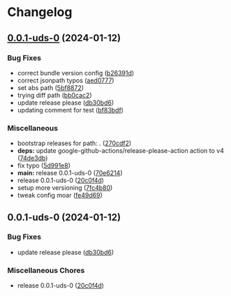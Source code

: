 # Changelog

## [0.0.1-uds-0](https://github.com/MxNxPx/quick-test/compare/v0.1.0...v0.0.1-uds-0) (2024-01-12)


### Bug Fixes

* correct bundle version config ([b26391d](https://github.com/MxNxPx/quick-test/commit/b26391d4c00d5f80d81c69cf388881adcf28a732))
* correct jsonpath typos ([aed0777](https://github.com/MxNxPx/quick-test/commit/aed077780ce32610137124cc4f780b0c5eadfc85))
* set abs path ([5bf8872](https://github.com/MxNxPx/quick-test/commit/5bf8872885968f3928e66c5e05ea5474d1498b5b))
* trying diff path ([bb0cac2](https://github.com/MxNxPx/quick-test/commit/bb0cac2d09f35d87f1d4096da17bc2f8b487804b))
* update release please ([db30bd6](https://github.com/MxNxPx/quick-test/commit/db30bd6541c88ac7598a4cf83562cd662e41e685))
* updating comment for test ([bf83bdf](https://github.com/MxNxPx/quick-test/commit/bf83bdf68b623585e32fdce8e81c9ea93c76e08f))


### Miscellaneous

* bootstrap releases for path: . ([270cdf2](https://github.com/MxNxPx/quick-test/commit/270cdf2a985a9ae6d51c6ab1751ed6d6414bfe91))
* **deps:** update google-github-actions/release-please-action action to v4 ([74de3db](https://github.com/MxNxPx/quick-test/commit/74de3db8f901846324f61b8e804fbe957aaa3a49))
* fix typo ([5d991e8](https://github.com/MxNxPx/quick-test/commit/5d991e8748d6ee58e295744bb6f73219d99850f5))
* **main:** release 0.0.1-uds-0 ([70e6214](https://github.com/MxNxPx/quick-test/commit/70e621473440ccb32a1b57629efa871c95b976a7))
* release 0.0.1-uds-0 ([20c0f4d](https://github.com/MxNxPx/quick-test/commit/20c0f4da60b944039c4f780d15369d0de60c56f5))
* setup more versioning ([7fc4b80](https://github.com/MxNxPx/quick-test/commit/7fc4b806d250cbea953e55ab7d535da9b07e6604))
* tweak config moar ([fe49d69](https://github.com/MxNxPx/quick-test/commit/fe49d695cc4463de76e56f1493d9067583f20383))

## 0.0.1-uds-0 (2024-01-12)


### Bug Fixes

* update release please ([db30bd6](https://github.com/MxNxPx/quick-test/commit/db30bd6541c88ac7598a4cf83562cd662e41e685))


### Miscellaneous Chores

* release 0.0.1-uds-0 ([20c0f4d](https://github.com/MxNxPx/quick-test/commit/20c0f4da60b944039c4f780d15369d0de60c56f5))
